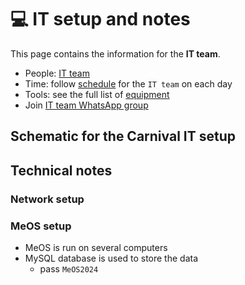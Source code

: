 # 💻 IT setup and notes

This page contains the information for the **IT team**.

- People: [IT team](people:computers)
- Time: follow [schedule](schedule:warmup) for the `IT team` on each day
- Tools: see the full list of [equipment](equipment:it)
- Join [IT team WhatsApp group](https://chat.whatsapp.com/D8x4pE5UoyO8gaRAwYkL3r)

## Schematic for the Carnival IT setup


## Technical notes


### Network setup


### MeOS setup

- MeOS is run on several computers
- MySQL database is used to store the data 
  * pass `MeOS2024`



